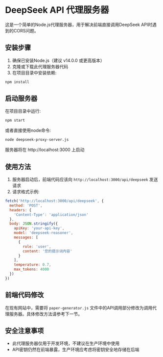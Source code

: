 # DeepSeek API 代理服务器

这是一个简单的Node.js代理服务器，用于解决前端直接调用DeepSeek API时遇到的CORS问题。

## 安装步骤

1. 确保已安装Node.js（建议 v14.0.0 或更高版本）
2. 克隆或下载此代理服务器代码
3. 在项目目录中安装依赖:

```bash
npm install
```

## 启动服务器

在项目目录中运行:

```bash
npm start
```

或者直接使用node命令:

```bash
node deepseek-proxy-server.js
```

服务器将在 http://localhost:3000 上启动

## 使用方法

1. 服务器启动后，前端代码应该向 `http://localhost:3000/api/deepseek` 发送请求
2. 请求格式示例:

```javascript
fetch('http://localhost:3000/api/deepseek', {
  method: 'POST',
  headers: {
    'Content-Type': 'application/json'
  },
  body: JSON.stringify({
    apiKey: 'your-api-key',
    model: 'deepseek-reasoner',
    messages: [
      {
        role: 'user',
        content: '您的提示词内容'
      }
    ],
    temperature: 0.7,
    max_tokens: 4000
  })
})
```

## 前端代码修改

在现有网站中，需要将 `paper-generator.js` 文件中的API调用部分修改为调用代理服务器。具体修改方法请参考下一节。

## 安全注意事项

- 此代理服务器仅用于开发环境，不建议在生产环境中使用
- API密钥仍然在前端暴露，生产环境应考虑将密钥安全地存储在后端 